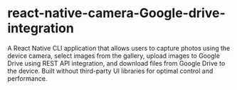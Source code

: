 # react-native-camera-Google-drive-integration
A React Native CLI application that allows users to capture photos using the device camera, select images from the gallery, upload images to Google Drive using REST API integration, and download files from Google Drive to the device. Built without third-party UI libraries for optimal control and performance.
